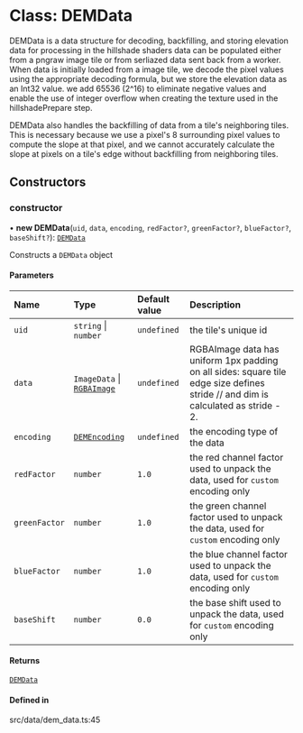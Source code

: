 # Class: DEMData

DEMData is a data structure for decoding, backfilling, and storing elevation data for processing in the hillshade shaders
data can be populated either from a pngraw image tile or from serliazed data sent back from a worker. When data is initially
loaded from a image tile, we decode the pixel values using the appropriate decoding formula, but we store the
elevation data as an Int32 value. we add 65536 (2^16) to eliminate negative values and enable the use of
integer overflow when creating the texture used in the hillshadePrepare step.

DEMData also handles the backfilling of data from a tile's neighboring tiles. This is necessary because we use a pixel's 8
surrounding pixel values to compute the slope at that pixel, and we cannot accurately calculate the slope at pixels on a
tile's edge without backfilling from neighboring tiles.

## Constructors

### constructor

• **new DEMData**(`uid`, `data`, `encoding`, `redFactor?`, `greenFactor?`, `blueFactor?`, `baseShift?`): [`DEMData`](DEMData.md)

Constructs a `DEMData` object

#### Parameters

| Name | Type | Default value | Description |
| :------ | :------ | :------ | :------ |
| `uid` | `string` \| `number` | `undefined` | the tile's unique id |
| `data` | `ImageData` \| [`RGBAImage`](RGBAImage.md) | `undefined` | RGBAImage data has uniform 1px padding on all sides: square tile edge size defines stride // and dim is calculated as stride - 2. |
| `encoding` | [`DEMEncoding`](../types/DEMEncoding.md) | `undefined` | the encoding type of the data |
| `redFactor` | `number` | `1.0` | the red channel factor used to unpack the data, used for `custom` encoding only |
| `greenFactor` | `number` | `1.0` | the green channel factor used to unpack the data, used for `custom` encoding only |
| `blueFactor` | `number` | `1.0` | the blue channel factor used to unpack the data, used for `custom` encoding only |
| `baseShift` | `number` | `0.0` | the base shift used to unpack the data, used for `custom` encoding only |

#### Returns

[`DEMData`](DEMData.md)

#### Defined in

src/data/dem_data.ts:45
